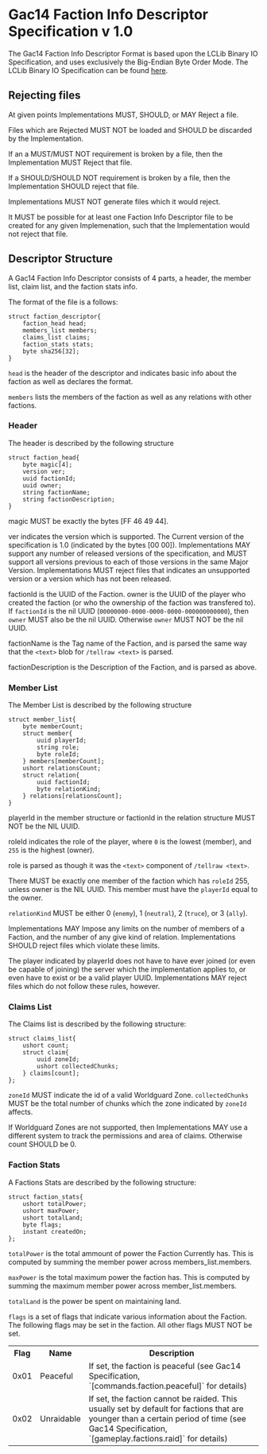 # Gac14 Faction Info Descriptor Specification v 1.0

The Gac14 Faction Info Descriptor Format is based upon the LCLib Binary IO Specification, and uses exclusively the Big-Endian Byte Order Mode. The LCLib Binary IO Specification can be found [here](https://github.com/LightningCreations/lclib/blob/specification/Specification/BinaryDataIO.md). 

## Rejecting files

At given points Implementations MUST, SHOULD, or MAY Reject a file. 

Files which are Rejected MUST NOT be loaded and SHOULD be discarded by the Implementation. 

If an a MUST/MUST NOT requirement is broken by a file, then the Implementation MUST Reject that file. 

If a SHOULD/SHOULD NOT requirement is broken by a file, then the Implementation SHOULD reject that file.


Implementations MUST NOT generate files which it would reject.

It MUST be possible for at least one Faction Info Descriptor file to be created for any given Implemenation, such that the Implementation would not reject that file. 

## Descriptor Structure


A Gac14 Faction Info Descriptor consists of 4 parts, a header, the member list, claim list, and the faction stats info. 

The format of the file is a follows:

```
struct faction_descriptor{
	faction_head head;
	members_list members;
	claims_list claims;
	faction_stats stats;
	byte sha256[32];
}
```

`head` is the header of the descriptor and indicates basic info about the faction as well as declares the format. 

`members` lists the members of the faction as well as any relations with other factions. 

### Header

The header is described by the following structure

```
struct faction_head{
	byte magic[4];
	version ver;
	uuid factionId;
	uuid owner;
	string factionName;
	string factionDescription;
}
```

magic MUST be exactly the bytes [FF 46 49 44]. 

ver indicates the version which is supported. The Current version of the specification is 1.0 (indicated by the bytes [00 00]). Implementations MAY support any number of released versions of the specification, and MUST support all versions previous to each of those versions in the same Major Version. Implementations MUST reject files that indicates an unsupported version or a version which has not been released. 

factionId is the UUID of the Faction. owner is the UUID of the player who created the faction (or who the ownership of the faction was transfered to). If `factionId` is the nil UUID (`00000000-0000-0000-0000-000000000000`), then `owner` MUST also be the nil UUID. Otherwise `owner` MUST NOT be the nil UUID. 

factionName is the Tag name of the Faction, and is parsed the same way that the `<text>` blob for `/tellraw <text>` is parsed. 

factionDescription is the Description of the Faction, and is parsed as above. 

### Member List

The Member List is described by the following structure

```
struct member_list{
	byte memberCount;
	struct member{
		uuid playerId;
		string role;
		byte roleId;
	} members[memberCount];
	ushort relationsCount;
	struct relation{
		uuid factionId;
		byte relationKind;
	} relations[relationsCount];
}
```

playerId in the member structure or factionId in the relation structure MUST NOT be the NIL UUID. 

roleId indicates the role of the player, where `0` is the lowest (member), and `255` is the highest (owner). 

role is parsed as though it was the `<text>` component of `/tellraw <text>`. 

There MUST be exactly one member of the faction which has `roleId` 255, unless owner is the NIL UUID. This member must have the `playerId` equal to the owner. 

`relationKind` MUST be either 0 (`enemy`), 1 (`neutral`), 2 (`truce`), or 3 (`ally`). 

Implementations MAY Impose any limits on the number of members of a Faction, and the number of any give kind of relation. Implementations SHOULD reject files which violate these limits. 

The player indicated by playerId does not have to have ever joined (or even be capable of joining) the server which the implementation applies to, or even have to exist or be a valid player UUID. Implementations MAY reject files which do not follow these rules, however. 

### Claims List

The Claims list is described by the following structure:

```
struct claims_list{
	ushort count;
	struct claim{
		uuid zoneId;
		ushort collectedChunks;
	} claims[count];
};
```

`zoneId` MUST indicate the id of a valid Worldguard Zone. `collectedChunks` MUST be the total number of chunks which the zone indicated by `zoneId` affects. 

If Worldguard Zones are not supported, then Implementations MAY use a different system to track the permissions and area of claims. Otherwise count SHOULD be 0. 

### Faction Stats

A Factions Stats are described by the following structure:

```
struct faction_stats{
	ushort totalPower;
	ushort maxPower;
	ushort totalLand;
	byte flags;
	instant createdOn;
};
```

`totalPower` is the total ammount of power the Faction Currently has. This is computed by summing the member power across members_list.members. 

`maxPower` is the total maximum power the faction has. This is computed by summing the maximum member power across member_list.members. 

`totalLand` is the power be spent on maintaining land. 

`flags` is a set of flags that indicate various information about the Faction. 
The following flags may be set in the faction. All other flags MUST NOT be set. 

<table>
	<tr>
		<th>Flag</th>
		<th>Name</th>
		<th>Description</th>
	</tr>
	<tr>
		<td>0x01</td>
		<td>Peaceful</td>
		<td>If set, the faction is peaceful (see Gac14 Specification, `[commands.faction.peaceful]` for details)</td>
	</tr>
	<tr>
		<td>0x02</td>
		<td>Unraidable</td>
		<td>If set, the faction cannot be raided. This usually set by default for factions that are younger than a certain period of time (see Gac14 Specification, `[gameplay.factions.raid]` for details)</td>
	</tr>
</table>



